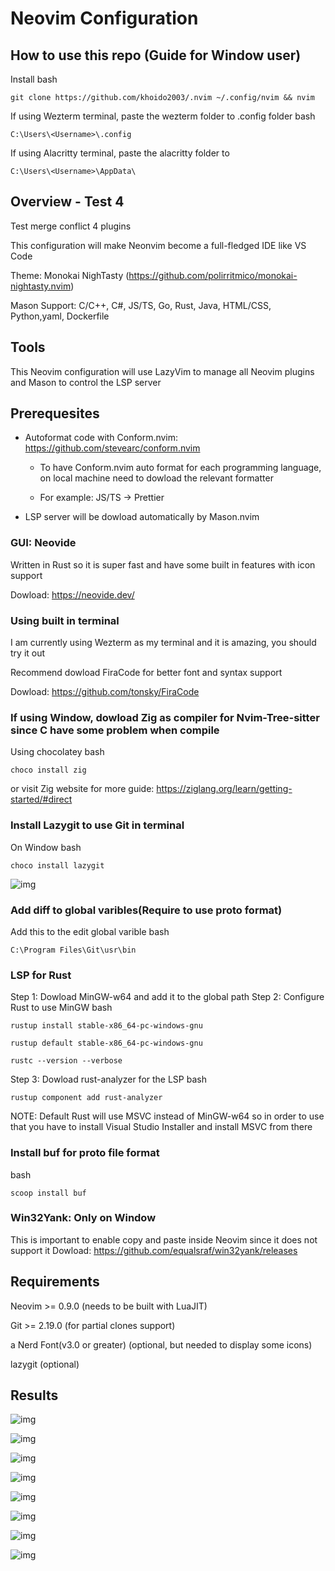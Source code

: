 # Neovim Configuration

## How to use this repo (Guide for Window user)
Install
bash
```
git clone https://github.com/khoido2003/.nvim ~/.config/nvim && nvim
```

If using Wezterm terminal, paste the wezterm folder to .config folder
bash
```
C:\Users\<Username>\.config
```

If using Alacritty terminal, paste the alacritty folder to
```
C:\Users\<Username>\AppData\ 
```

## Overview - Test 4
Test merge conflict 4 plugins

This configuration will make Neonvim become a full-fledged IDE like VS Code

Theme: Monokai NighTasty (https://github.com/polirritmico/monokai-nightasty.nvim) 

Mason Support: C/C++, C#, JS/TS, Go, Rust, Java, HTML/CSS, Python,yaml, Dockerfile

## Tools

This Neovim configuration will use LazyVim to manage all Neovim plugins and Mason to control the LSP server

## Prerequesites

- Autoformat code with Conform.nvim: https://github.com/stevearc/conform.nvim

    + To have Conform.nvim auto format for each programming language, on local machine
    need to dowload the relevant formatter

    + For example: JS/TS -> Prettier

- LSP server will be dowload automatically by Mason.nvim


### GUI: Neovide

Written in Rust so it is super fast and have some built in features with icon support

Dowload: https://neovide.dev/

### Using built in terminal

I am currently using Wezterm as my terminal and it is amazing, you should try it
out

Recommend dowload FiraCode for better font and syntax support

Dowload: https://github.com/tonsky/FiraCode

### If using Window, dowload Zig as compiler for Nvim-Tree-sitter since C have some problem when compile

Using chocolatey
bash

```
choco install zig
```
or visit Zig website for more guide: https://ziglang.org/learn/getting-started/#direct

### Install Lazygit to use Git in terminal

On Window
bash
```
choco install lazygit
```

![img](images/7.png)


### Add diff to global varibles(Require to use proto format)

Add this to the edit global varible
bash
```
C:\Program Files\Git\usr\bin
```
### LSP for Rust

Step 1: Dowload MinGW-w64 and add it to the global path
Step 2: Configure Rust to use MinGW 
bash 
```
rustup install stable-x86_64-pc-windows-gnu

rustup default stable-x86_64-pc-windows-gnu

rustc --version --verbose

```

Step 3: Dowload rust-analyzer for the LSP
bash
```
rustup component add rust-analyzer
```

NOTE: Default Rust will use MSVC instead of MinGW-w64 so in order to use that
you have to install Visual Studio Installer and install MSVC from there

### Install buf for proto file format
bash
```
scoop install buf
```

### Win32Yank: Only on Window

This is important to enable copy and paste inside Neovim since it does not support it
Dowload: https://github.com/equalsraf/win32yank/releases


## Requirements

Neovim >= 0.9.0 (needs to be built with LuaJIT)

Git >= 2.19.0 (for partial clones support)

a Nerd Font(v3.0 or greater) (optional, but needed to display some icons)

lazygit (optional)

## Results
![img](images/0.jpg)

![img](images/1.png)

![img](images/2.png)

![img](images/3.png)

![img](images/4.png)

![img](images/5.png)

![img](images/6.png)

![img](images/7.png)
